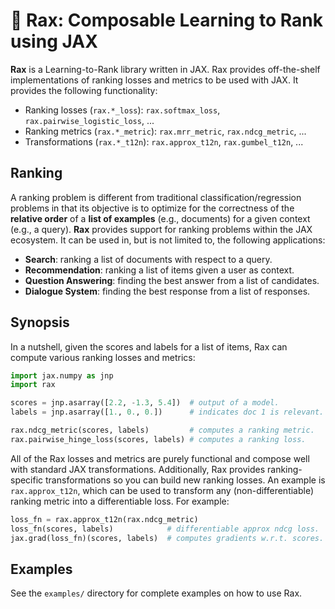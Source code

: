 # 🦖 **Rax**: Composable Learning to Rank using JAX

**Rax** is a Learning-to-Rank library written in JAX. Rax provides off-the-shelf
implementations of ranking losses and metrics to be used with JAX. It provides
the following functionality:

*   Ranking losses (`rax.*_loss`): `rax.softmax_loss`,
    `rax.pairwise_logistic_loss`, ...
*   Ranking metrics (`rax.*_metric`): `rax.mrr_metric`, `rax.ndcg_metric`, ...
*   Transformations (`rax.*_t12n`): `rax.approx_t12n`, `rax.gumbel_t12n`, ...

## Ranking

A ranking problem is different from traditional classification/regression
problems in that its objective is to optimize for the correctness of the
**relative order** of a **list of examples** (e.g., documents) for a given
context (e.g., a query). **Rax** provides support for ranking problems within
the JAX ecosystem. It can be used in, but is not limited to, the following
applications:

*   **Search**: ranking a list of documents with respect to a query.
*   **Recommendation**: ranking a list of items given a user as context.
*   **Question Answering**: finding the best answer from a list of candidates.
*   **Dialogue System**: finding the best response from a list of responses.

## Synopsis

In a nutshell, given the scores and labels for a list of items, Rax can compute
various ranking losses and metrics:

```python
import jax.numpy as jnp
import rax

scores = jnp.asarray([2.2, -1.3, 5.4])  # output of a model.
labels = jnp.asarray([1., 0., 0.])      # indicates doc 1 is relevant.

rax.ndcg_metric(scores, labels)         # computes a ranking metric.
rax.pairwise_hinge_loss(scores, labels) # computes a ranking loss.
```

All of the Rax losses and metrics are purely functional and compose well with
standard JAX transformations. Additionally, Rax provides ranking-specific
transformations so you can build new ranking losses. An example is
`rax.approx_t12n`, which can be used to transform any (non-differentiable)
ranking metric into a differentiable loss. For example:

```python
loss_fn = rax.approx_t12n(rax.ndcg_metric)
loss_fn(scores, labels)            # differentiable approx ndcg loss.
jax.grad(loss_fn)(scores, labels)  # computes gradients w.r.t. scores.
```

## Examples

See the `examples/` directory for complete examples on how to use Rax.

